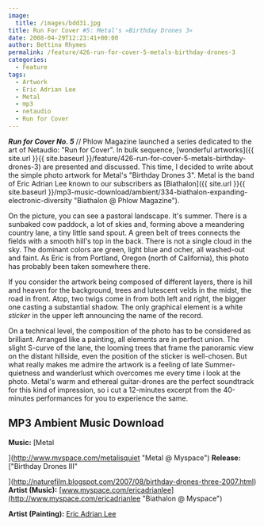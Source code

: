 ```yaml
---
image:
  title: /images/bdd31.jpg
title: Run For Cover #5: Metal's »Birthday Drones 3«
date: 2008-04-29T12:23:41+00:00
author: Bettina Rhymes
permalink: /feature/426-run-for-cover-5-metals-birthday-drones-3
categories:
  - Feature
tags:
  - Artwork
  - Eric Adrian Lee
  - Metal
  - mp3
  - netaudio
  - Run for Cover
---
```

***Run for Cover No. 5*** // Phlow Magazine launched a series dedicated to the art of Netaudio: "Run for Cover". In bulk sequence, [wonderful artworks]({{ site.url }}{{ site.baseurl }}/feature/426-run-for-cover-5-metals-birthday-drones-3) are presented and discussed. This time, I decided to write about the simple photo artwork for Metal's "Birthday Drones 3". Metal is the band of Eric Adrian Lee known to our subscribers as [Biathalon]({{ site.url }}{{ site.baseurl }}/mp3-music-download/ambient/334-biathalon-expanding-electronic-diversity "Biathalon @ Phlow Magazine"). <!--more-->

<!--adsense-->

On the picture, you can see a pastoral landscape. It's summer. There is a sunbaked cow paddock, a lot of skies and, forming above a meandering country lane, a tiny little sand spout. A green belt of trees connects the fields with a smooth hill's top in the back. There is not a single cloud in the sky. The dominant colors are green, light blue and ocher, all washed-out and faint. As Eric is from Portland, Oregon (north of California), this photo has probably been taken somewhere there.

If you consider the artwork being composed of different layers, there is hill and heaven for the background, trees and lutescent velds in the midst, the road in front. Atop, two twigs come in from both left and right, the bigger one casting a substantial shadow. The only graphical element is a white _sticker_ in the upper left announcing the name of the record.

On a technical level, the composition of the photo has to be considered as brilliant. Arranged like a painting, all elements are in perfect union. The slight S-curve of the lane, the looming trees that frame the panoramic view on the distant hillside, even the position of the sticker is well-chosen. But what really makes me admire the artwork is a feeling of late Summer-quietness and wanderlust which overcomes me every time i look at the photo. Metal's warm and ethereal guitar-drones are the perfect soundtrack for this kind of impression, so i cut a 12-minutes excerpt from the 40-minutes performances for you to experience the same.

## MP3 Ambient Music Download

**Music:** [Metal
  
](http://www.myspace.com/metalisquiet "Metal @ Myspace") **Release:** ["Birthday Drones III"
  
](http://naturefilm.blogspot.com/2007/08/birthday-drones-three-2007.html) **Artist (Music):** [www.myspace.com/ericadrianlee](http://www.myspace.com/ericadrianlee "Biathalon @ Myspace")
  
**Artist (Painting):** [Eric Adrian Lee](http://www.ericadrianlee.com/ "Eric Adrian Lee Website")
